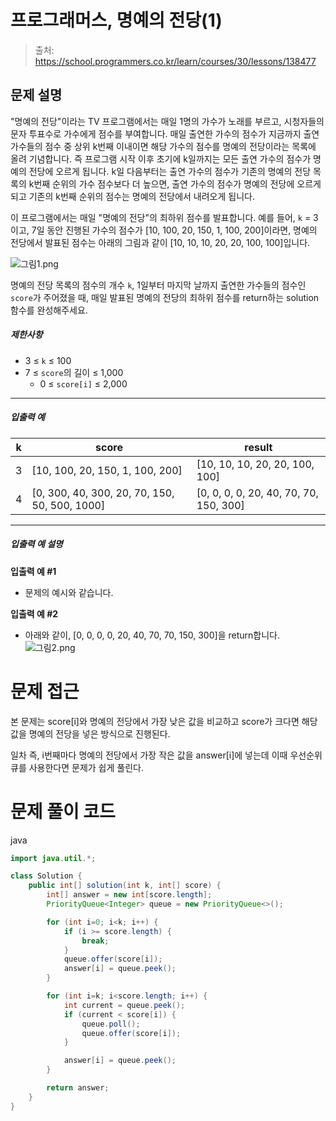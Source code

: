 # 프로그래머스, 명예의 전당(1)

> 출처: https://school.programmers.co.kr/learn/courses/30/lessons/138477

## 문제 설명

"명예의 전당"이라는 TV 프로그램에서는 매일 1명의 가수가 노래를 부르고, 시청자들의 문자 투표수로 가수에게 점수를 부여합니다. 매일 출연한 가수의 점수가 지금까지 출연 가수들의 점수 중 상위 k번째 이내이면 해당 가수의 점수를 명예의 전당이라는 목록에 올려 기념합니다. 즉 프로그램 시작 이후 초기에 k일까지는 모든 출연 가수의 점수가 명예의 전당에 오르게 됩니다. k일 다음부터는 출연 가수의 점수가 기존의 명예의 전당 목록의 k번째 순위의 가수 점수보다 더 높으면, 출연 가수의 점수가 명예의 전당에 오르게 되고 기존의 k번째 순위의 점수는 명예의 전당에서 내려오게 됩니다.

이 프로그램에서는 매일 "명예의 전당"의 최하위 점수를 발표합니다. 예를 들어, `k` = 3이고, 7일 동안 진행된 가수의 점수가 \[10, 100, 20, 150, 1, 100, 200\]이라면, 명예의 전당에서 발표된 점수는 아래의 그림과 같이 \[10, 10, 10, 20, 20, 100, 100\]입니다.

![그림1.png](https://grepp-programmers.s3.ap-northeast-2.amazonaws.com/files/production/b0893853-7471-47c0-b7e5-1e8b46002810/%EA%B7%B8%EB%A6%BC1.png)

명예의 전당 목록의 점수의 개수 `k`, 1일부터 마지막 날까지 출연한 가수들의 점수인 `score`가 주어졌을 때, 매일 발표된 명예의 전당의 최하위 점수를 return하는 solution 함수를 완성해주세요.

##### 제한사항

-   3 ≤ `k` ≤ 100
-   7 ≤ `score`의 길이 ≤ 1,000
    -   0 ≤ `score[i]` ≤ 2,000

---

##### 입출력 예

| k   | score                                           | result                                   |
| --- | ----------------------------------------------- | ---------------------------------------- |
| 3   | \[10, 100, 20, 150, 1, 100, 200\]               | \[10, 10, 10, 20, 20, 100, 100\]         |
| 4   | \[0, 300, 40, 300, 20, 70, 150, 50, 500, 1000\] | \[0, 0, 0, 0, 20, 40, 70, 70, 150, 300\] |

---

##### 입출력 예 설명

**입출력 예 #1**

-   문제의 예시와 같습니다.

**입출력 예 #2**

-   아래와 같이, \[0, 0, 0, 0, 20, 40, 70, 70, 150, 300\]을 return합니다. ![그림2.png](https://grepp-programmers.s3.ap-northeast-2.amazonaws.com/files/production/5175c32d-44d7-4b13-be47-360bbe6a553c/%EA%B7%B8%EB%A6%BC2.png)

# 문제 접근

본 문제는 score[i]와 명예의 전당에서 가장 낮은 값을 비교하고 score가 크다면 해당 값을 명예의 전당을 넣은 방식으로 진행된다.

일차 즉, i번째마다 명예의 전당에서 가장 작은 값을 answer[i]에 넣는데 이때 우선순위 큐를 사용한다면 문제가 쉽게 풀린다.

# 문제 풀이 코드

java

```java
import java.util.*;

class Solution {
    public int[] solution(int k, int[] score) {
        int[] answer = new int[score.length];
        PriorityQueue<Integer> queue = new PriorityQueue<>();

        for (int i=0; i<k; i++) {
            if (i >= score.length) {
                break;
            }
            queue.offer(score[i]);
            answer[i] = queue.peek();
        }

        for (int i=k; i<score.length; i++) {
            int current = queue.peek();
            if (current < score[i]) {
                queue.poll();
                queue.offer(score[i]);
            }

            answer[i] = queue.peek();
        }

        return answer;
    }
}
```
